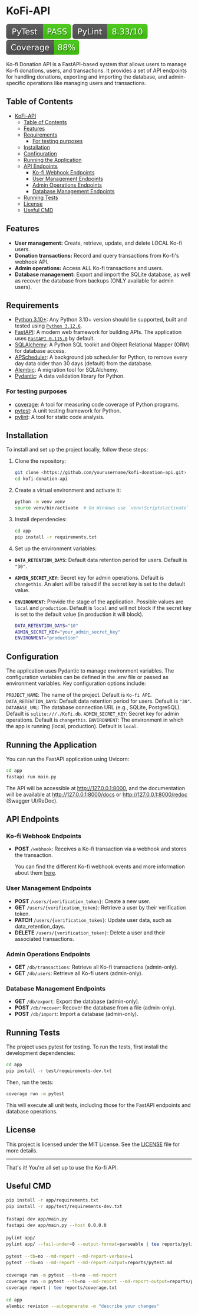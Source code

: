 # KoFi-API

[![Pytest](./img/pytest_badge.svg)](./reports/pytest.md)
[![Pylint Score](./img/pylint_badge.svg)](./reports/pylint.txt)
[![Coverage](./img/coverage_badge.svg)](./reports/coverage.txt)

Ko-fi Donation API is a FastAPI-based system that allows users to manage Ko-fi donations, users, and transactions. It provides a set of API endpoints for handling donations, exporting and importing the database, and admin-specific operations like managing users and transactions.

## Table of Contents

- [KoFi-API](#kofi-api)
  - [Table of Contents](#table-of-contents)
  - [Features](#features)
  - [Requirements](#requirements)
    - [For testing purposes](#for-testing-purposes)
  - [Installation](#installation)
  - [Configuration](#configuration)
  - [Running the Application](#running-the-application)
  - [API Endpoints](#api-endpoints)
    - [Ko-fi Webhook Endpoints](#ko-fi-webhook-endpoints)
    - [User Management Endpoints](#user-management-endpoints)
    - [Admin Operations Endpoints](#admin-operations-endpoints)
    - [Database Management Endpoints](#database-management-endpoints)
  - [Running Tests](#running-tests)
  - [License](#license)
  - [Useful CMD](#useful-cmd)

## Features

- **User management:** Create, retrieve, update, and delete LOCAL Ko-fi users.
- **Donation transactions:** Record and query transactions from Ko-fi's webhook API.
- **Admin operations:** Access ALL Ko-fi transactions and users.
- **Database management:** Export and import the SQLite database, as well as recover the database from backups (ONLY available for admin users).

## Requirements

- [Python 3.10+](https://www.python.org/downloads/): Any Python 3.10+ version should be supported, built and tested using [`Python 3.12.6`](https://www.python.org/downloads/release/python-3126/).
- [FastAPI](https://fastapi.tiangolo.com/): A modern web framework for building APIs. The application uses [`FastAPI 0.115.0`](https://github.com/fastapi/fastapi/releases/tag/0.115.0) by default.
- [SQLAlchemy](https://www.sqlalchemy.org): A Python SQL toolkit and Object Relational Mapper (ORM) for database access.
- [APScheduler](https://apscheduler.readthedocs.io): A background job scheduler for Python, to remove every day data older than 30 days (default) from the database.
- [Alembic](https://alembic.sqlalchemy.org): A migration tool for SQLAlchemy.
- [Pydantic](https://docs.pydantic.dev): A data validation library for Python.

### For testing purposes

- [coverage](https://coverage.readthedocs.io/en/coverage-5.5/): A tool for measuring code coverage of Python programs.
- [pytest](https://docs.pytest.org/en/6.2.x/): A unit testing framework for Python.
- [pylint](https://pylint.pycqa.org/): A tool for static code analysis.

## Installation

To install and set up the project locally, follow these steps:

1. Clone the repository:

    ```bash
    git clone <https://github.com/yourusername/kofi-donation-api.git>
    cd kofi-donation-api
    ```

2. Create a virtual environment and activate it:

    ```bash
    python -m venv venv
    source venv/bin/activate  # On Windows use `venv\Scripts\activate`
    ```

3. Install dependencies:

    ```bash
    cd app
    pip install -r requirements.txt
    ```

4. Set up the environment variables:

- **`DATA_RETENTION_DAYS`:** Default data retention period for users. Default is `"30"`.
- **`ADMIN_SECRET_KEY`:** Secret key for admin operations. Default is `changethis`. An alert will be raised if the secret key is set to the default value.
- **`ENVIRONMENT`:** Provide the stage of the application. Possible values are `local` and `production`. Default is `local` and will not block if the secret key is set to the default value (in production it will block).

    ```bash
    DATA_RETENTION_DAYS="10"
    ADMIN_SECRET_KEY="your_admin_secret_key"
    ENVIRONMENT="production"
    ```

## Configuration

The application uses Pydantic to manage environment variables. The configuration variables can be defined in the .env file or passed as environment variables. Key configuration options include:

`PROJECT_NAME`: The name of the project. Default is `Ko-fi API`.
`DATA_RETENTION_DAYS`: Default data retention period for users. Default is `"30"`.
`DATABASE_URL`: The database connection URL (e.g., SQLite, PostgreSQL). Default is `sqlite:///./KoFi.db`.
`ADMIN_SECRET_KEY`: Secret key for admin operations. Default is `changethis`.
`ENVIRONMENT`: The environment in which the app is running (local, production). Default is `local`.

## Running the Application

You can run the FastAPI application using Uvicorn:

```bash
cd app
fastapi run main.py
```

The API will be accessible at <http://127.0.0.1:8000>, and the documentation will be available at <http://127.0.0.1:8000/docs> or <http://127.0.0.1:8000/redoc> (Swagger UI/ReDoc).

## API Endpoints

### Ko-fi Webhook Endpoints

- **POST** `/webhook`: Receives a Ko-fi transaction via a webhook and stores the transaction.

    You can find the different Ko-fi webhook events and more information about them [here](https://help.ko-fi.com/hc/en-us/articles/360004162298-Does-Ko-fi-have-an-API-or-webhook).

### User Management Endpoints

- **POST** `/users/{verification_token}`: Create a new user.
- **GET** `/users/{verification_token}`: Retrieve a user by their verification token.
- **PATCH** `/users/{verification_token}`: Update user data, such as data_retention_days.
- **DELETE** `/users/{verification_token}`: Delete a user and their associated transactions.

### Admin Operations Endpoints

- **GET** `/db/transactions`: Retrieve all Ko-fi transactions (admin-only).
- **GET** `/db/users`: Retrieve all Ko-fi users (admin-only).

### Database Management Endpoints

- **GET** `/db/export`: Export the database (admin-only).
- **POST** `/db/recover`: Recover the database from a file (admin-only).
- **POST** `/db/import`: Import a database (admin-only).

## Running Tests

The project uses pytest for testing. To run the tests, first install the development dependencies:

```bash
cd app
pip install -r test/requirements-dev.txt
```

Then, run the tests:

```bash
coverage run -m pytest
```

This will execute all unit tests, including those for the FastAPI endpoints and database operations.

## License

This project is licensed under the MIT License. See the [LICENSE](LICENSE) file for more details.

---

That's it! You're all set up to use the Ko-fi API.

## Useful CMD

```bash
pip install -r app/requirements.txt
pip install -r app/test/requirements-dev.txt

fastapi dev app/main.py
fastapi dev app/main.py --host 0.0.0.0

pylint app/ 
pylint app/ --fail-under=8 --output-format=parseable | tee reports/pylint-report.txt

pytest --tb=no --md-report --md-report-verbose=1
pytest --tb=no --md-report --md-report-output=reports/pytest.md

coverage run -m pytest --tb=no --md-report
coverage run -m pytest --tb=no --md-report --md-report-output=reports/pytest.md 
coverage report | tee reports/coverage.txt

cd app
alembic revision --autogenerate -m "describe your changes"
```
